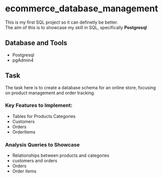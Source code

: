 # ecommerce_database_management
This is my first SQL project so it can definetly be better.<br>
The aim of this is to showcase my skill in SQL, specifically **Postgresql**

## Database and Tools
- Postgresql
- pgAdmin4

## Task
The task here is to create a database schema for an online store, focusing on product management and order tracking. 

### Key Features to Implement:
- Tables for Products Categories
- Customers
- Orders
- OrderItems

### Analysis Queries to Showcase
- Relationships between products and categories
- customers and orders
- Orders
- Order items
